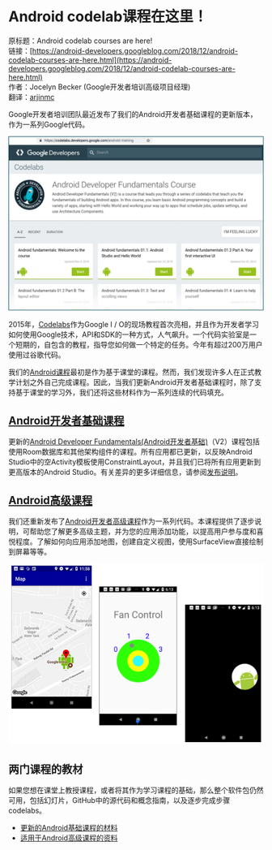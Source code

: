 # Android codelab课程在这里！

原标题：Android codelab courses are here!  
链接：[https://android-developers.googleblog.com/2018/12/android-codelab-courses-are-here.html](https://android-developers.googleblog.com/2018/12/android-codelab-courses-are-here.html)  
作者：Jocelyn Becker (Google开发者培训高级项目经理)  
翻译：[arjinmc](https://github.com/arjinmc)  

Google开发者培训团队最近发布了我们的Android开发者基础课程的更新版本，作为一系列Google代码。

![img](../images/2018.12.4.1.png)  

2015年，[Codelabs](https://codelabs.developers.google.com/)作为Google I / O的现场教程首次亮相，并且作为开发者学习如何使用Google技术，API和SDK的一种方式，人气飙升。一个代码实验室是一个短期的，自包含的教程，指导您如何做一个特定的任务。今年有超过200万用户使用过谷歌代码。

我们的[Android课程](https://developer.android.com/courses/fundamentals-training/overview-v2)最初是作为基于课堂的课程。然而，我们发现许多人在正式教学计划之外自己完成课程。因此，当我们更新Android开发者基础课程时，除了支持基于课堂的学习外，我们还将这些材料作为一系列连续的代码填充。

## [Android开发者基础课程](https://codelabs.developers.google.com/android-training/)

更新的[Android Developer Fundamentals(Android开发者基础)](https://codelabs.developers.google.com/android-training/)（V2）课程包括使用Room数据库和其他架构组件的课程。所有应用都已更新，以反映Android Studio中的空Activity模板使用ConstraintLayout，并且我们已将所有应用更新到更高版本的Android Studio。有关差异的更多详细信息，请参阅[发布说明](https://docs.google.com/document/d/1pYtBo7w9aqihmnAm8h3XdS5qwFSK85qrzNFJdRo8mdU/view)。

## [Android高级课程](https://codelabs.developers.google.com/advanced-android-training/)

我们还重新发布了[Android开发者高级课程](https://codelabs.developers.google.com/advanced-android-training/)作为一系列代码。本课程提供了逐步说明，可帮助您了解更多高级主题，并为您的应用添加功能，以提高用户参与度和喜悦程度。了解如何向应用添加地图，创建自定义视图，使用SurfaceView直接绘制到屏幕等等。

![img](../images/2018.12.4.2.png)  

## 两门课程的教材

如果您想在课堂上教授课程，或者将其作为学习课程的基础，那么整个软件包仍然可用，包括幻灯片，GitHub中的源代码和概念指南，以及逐步完成步骤codelabs。

* [更新的Android基础课程的材料](https://developer.android.com/courses/fundamentals-training/overview-v2)
* [适用于Android高级课程的资料](https://developer.android.com/courses/advanced-training/overview)